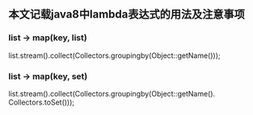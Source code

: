 ## 本文记载java8中lambda表达式的用法及注意事项

### list -> map(key, list<value>)

list.stream().collect(Collectors.groupingby(Object::getName()));

### list -> map(key, set<value>)

list.stream().collect(Collectors.groupingby(Object::getName(). Collectors.toSet()));
